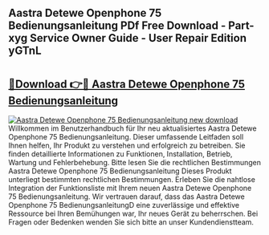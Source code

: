 ## Aastra Detewe Openphone 75 Bedienungsanleitung PDf Free Download - Part-xyg Service Owner Guide - User Repair Edition yGTnL

# <h2><a href="http://df0zrkb.blite.top/?on=Aastra+Detewe+Openphone+75+Bedienungsanleitung">🔗Download 👉🔴 Aastra Detewe Openphone 75 Bedienungsanleitung</a></h2>

[![Aastra Detewe Openphone 75 Bedienungsanleitung new download](https://i.imgur.com/lujVjoI.png)](http://df0zrkb.blite.top/?on=Aastra+Detewe+Openphone+75+Bedienungsanleitung)
Willkommen im Benutzerhandbuch für Ihr neu aktualisiertes Aastra Detewe Openphone 75 Bedienungsanleitung. Dieser umfassende Leitfaden soll Ihnen helfen, Ihr Produkt zu verstehen und erfolgreich zu betreiben. Sie finden detaillierte Informationen zu Funktionen, Installation, Betrieb, Wartung und Fehlerbehebung. Bitte lesen Sie die rechtlichen Bestimmungen Aastra Detewe Openphone 75 Bedienungsanleitung Dieses Produkt unterliegt bestimmten rechtlichen Bestimmungen. Erleben Sie die nahtlose Integration der Funktionsliste mit Ihrem neuen Aastra Detewe Openphone 75 Bedienungsanleitung. Wir vertrauen darauf, dass das Aastra Detewe Openphone 75 BedienungsanleitungD eine zuverlässige und effektive Ressource bei Ihren Bemühungen war, Ihr neues Gerät zu beherrschen. Bei Fragen oder Bedenken wenden Sie sich bitte an unser Kundendienstteam.
